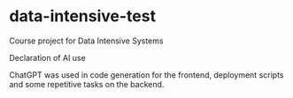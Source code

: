 # data-intensive-test
Course project for Data Intensive Systems

Declaration of AI use

ChatGPT was used in code generation for the frontend, deployment scripts and some repetitive tasks on the backend.
